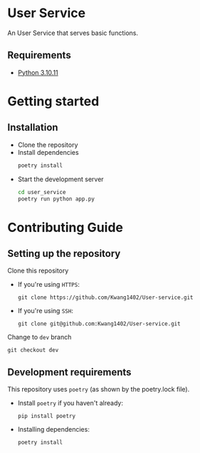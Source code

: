 # User Service

An User Service that serves basic functions.

## Requirements

-   [Python 3.10.11](https://www.python.org/downloads/release/python-31011/)

# Getting started

## Installation

-   Clone the repository
-   Install dependencies
    ```bash
    poetry install
    ```
-   Start the development server
    ```bash
    cd user_service
    poetry run python app.py
    ```

# Contributing Guide

## Setting up the repository

Clone this repository

-   If you're using `HTTPS`:
    ```
    git clone https://github.com/Kwang1402/User-service.git
    ```
-   If you're using `SSH`:
    ```
    git clone git@github.com:Kwang1402/User-service.git
    ```

Change to `dev` branch

```
git checkout dev
```

## Development requirements

This repository uses `poetry` (as shown by the poetry.lock file).


-   Install `poetry` if you haven't already:

    ```
    pip install poetry
    ```

-   Installing dependencies:

    ```
    poetry install
    ```

